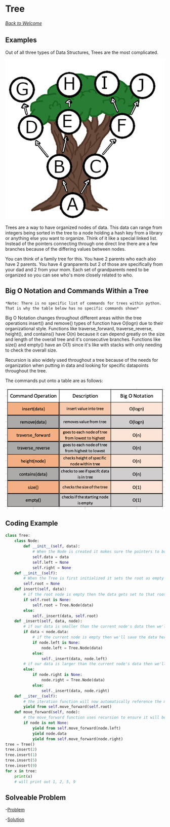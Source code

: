 # **Tree**
###### [Back to Welcome](0-Welcome.md)

## **Examples**
Out of all three types of Data Structures, Trees are the most complicated.

![](images/Tree_512x512.png)

Trees are a way to have organized nodes of data. This data can range from integers being sorted in the tree to a node holding a hash key from a library or anything else you want to organize. Think of it like a special linked list. Instead of the pointers connecting through one direct line there are a few branches because of the differing values between nodes.

You can think of a family tree for this. You have 2 parents who each also have 2 parents. You have 4 granparents but 2 of those are specifically from your dad and 2 from your mom. Each set of grandparents need to be organized so you can see who's more closely related to who.


## **Big O Notation and Commands Within a Tree**
```
*Note: There is no specific list of commands for trees within python. That is why the table below has no specific commands shown*
```

Big O Notation changes throughout different areas within the tree operations
insert() and remove() types of function have O(logn) due to their organizational style. Functions like traverse_forward, traverse_reverse, height(), and contains() have O(n) because it can depend greatly on the size and length of the overall tree and it's consecutive branches. Functions like size() and empty() have an O(1) since it's like with stacks with only needing to check the overall size.

Recursion is also widely used throughout a tree because of the needs for organization when putting in data and looking for specific datapoints throughout the tree.

The commands put onto a table are as follows:

![](images/Tree_Commands512x512.png)

## **Coding Example**
```python
class Tree:
    class Node:
        def __init__(self, data):
            # When the Node is created it makes sure the pointers to both left and right areas are empty.
            self.data = data
            self.left = None
            self.right = None
    def __init__(self):
        # When the Tree is first initialized it sets the root as empty so the first point of data will go into 
        self.root = None
    def insert(self, data):
        # if the root node is empty then the data gets set to that root node
        if self.root is None:
            self.root = Tree.Node(data)
        else:
            self._insert(data, self.root)
    def _insert(self, data, node):
        # if our data is smaller than the current node's data then we'll go to the left node
        if data < node.data:
            # if the current node is empty then we'll save the data here, if not we'll move again
            if node.left is None:
                node.left = Tree.Node(data)
            else:
                self._insert(data, node.left)
        # if our data is larger than the current node's data then we'll go to the right node
        else:
            if node.right is None:
                node.right = Tree.Node(data)
            else:
                self._insert(data, node.right)
    def __iter__(self):
        # the iteration function will now automatically reference the move_forward function just below 
        yield from self.move_forward(self.root)
    def move_forward(self, node):
        # the move_forward function uses recursion to ensure it will be referencing which node has what branch off's
        if node is not None:
            yield from self.move_forward(node.left)
            yield node.data
            yield from self.move_forward(node.right)
tree = Tree()
tree.insert(2)
tree.insert(1)
tree.insert(5)
tree.insert(9)
for x in tree:
    print(x)
    # will print out 1, 2, 5, 9
```

## **Solveable Problem**

-[Problem](PythonStuff/03_TreeProblem.py)

-[Solution](PythonStuff/03_TreeSolution.py)